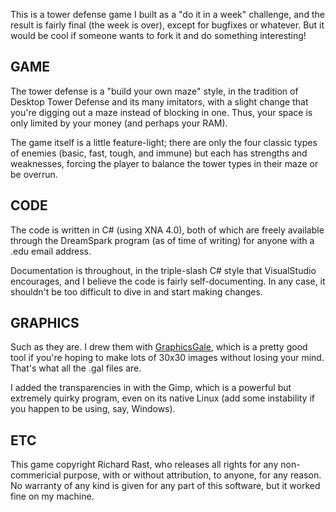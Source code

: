 This is a tower defense game I built as a "do it in a week" challenge, and the
result is fairly final (the week is over), except for bugfixes or whatever.  But
it would be cool if someone wants to fork it and do something interesting!

GAME
----

The tower defense is a "build your own maze" style, in the tradition of Desktop
Tower Defense and its many imitators, with a slight change that you're digging
out a maze instead of blocking in one.  Thus, your space is only limited by your
money (and perhaps your RAM).

The game itself is a little feature-light; there are only the four classic types
of enemies (basic, fast, tough, and immune) but each has strengths and weaknesses,
forcing the player to balance the tower types in their maze or be overrun.

CODE
----

The code is written in C# (using XNA 4.0), both of
which are freely available through the DreamSpark program (as of time of writing)
for anyone with a .edu email address.

Documentation is throughout, in the triple-slash C# style that VisualStudio
encourages, and I believe the code is fairly self-documenting.  In any case, it
shouldn't be too difficult to dive in and start making changes.

GRAPHICS
--------

Such as they are.  I drew them with [GraphicsGale][], which is a pretty good tool if
you're hoping to make lots of 30x30 images without losing your mind.  That's what
all the .gal files are.

   [GraphicsGale]: http://www.humanbalance.net/gale/us/

I added the transparencies in with the Gimp, which is a powerful but extremely
quirky program, even on its native Linux (add some instability if you happen to
be using, say, Windows).

ETC
---

This game copyright Richard Rast, who releases all rights for any non-commericial
purpose, with or without attribution, to anyone, for any reason.  No warranty of
any kind is given for any part of this software, but it worked fine on my machine.
